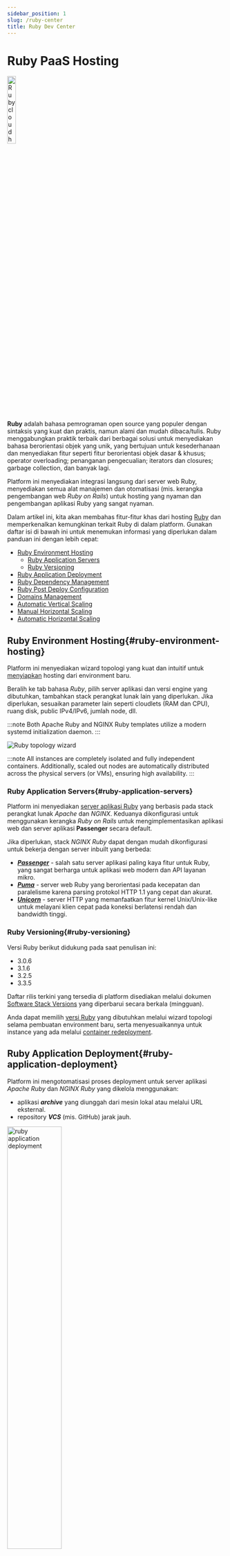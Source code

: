 ```yaml
---
sidebar_position: 1
slug: /ruby-center
title: Ruby Dev Center
---
```

# Ruby PaaS Hosting

<img src="https://assets.dewacloud.com/dewacloud-docs/ruby/ruby%20dev%20center/01-ruby-cloud-hosting.png" alt="Ruby cloud hosting" width="20%"/>

**Ruby** adalah bahasa pemrograman open source yang populer dengan sintaksis yang kuat dan praktis, namun alami dan mudah dibaca/tulis. Ruby menggabungkan praktik terbaik dari berbagai solusi untuk menyediakan bahasa berorientasi objek yang unik, yang bertujuan untuk kesederhanaan dan menyediakan fitur seperti fitur berorientasi objek dasar & khusus; operator overloading; penanganan pengecualian; iterators dan closures; garbage collection, dan banyak lagi.

Platform ini menyediakan integrasi langsung dari server web Ruby, menyediakan semua alat manajemen dan otomatisasi (mis. kerangka pengembangan web _Ruby on Rails_) untuk hosting yang nyaman dan pengembangan aplikasi Ruby yang sangat nyaman.

Dalam artikel ini, kita akan membahas fitur-fitur khas dari hosting [Ruby](<https://www.ruby-lang.org/en/>) dan memperkenalkan kemungkinan terkait Ruby di dalam platform. Gunakan daftar isi di bawah ini untuk menemukan informasi yang diperlukan dalam panduan ini dengan lebih cepat:

- [Ruby Environment Hosting](<https://docs.dewacloud.com/docs/#ruby-environment-hosting>)
  - [Ruby Application Servers](<https://docs.dewacloud.com/docs/#ruby-application-servers>)
  - [Ruby Versioning](<https://docs.dewacloud.com/docs/#ruby-versioning>)
- [Ruby Application Deployment](<https://docs.dewacloud.com/docs/#ruby-application-deployment>)
- [Ruby Dependency Management](<https://docs.dewacloud.com/docs/#ruby-dependency-management>)
- [Ruby Post Deploy Configuration](<https://docs.dewacloud.com/docs/#ruby-post-deploy-configuration>)
- [Domains Management](<https://docs.dewacloud.com/docs/#domains-management>)
- [Automatic Vertical Scaling](<https://docs.dewacloud.com/docs/#automatic-vertical-scaling>)
- [Manual Horizontal Scaling](<https://docs.dewacloud.com/docs/#manual-horizontal-scaling>)
- [Automatic Horizontal Scaling](<https://docs.dewacloud.com/docs/#automatic-horizontal-scaling>)

## Ruby Environment Hosting{#ruby-environment-hosting}

Platform ini menyediakan wizard topologi yang kuat dan intuitif untuk [menyiapkan](<https://docs.dewacloud.com/docs/setting-up-environment/>) hosting dari environment baru.

Beralih ke tab bahasa _Ruby_, pilih server aplikasi dan versi engine yang dibutuhkan, tambahkan stack perangkat lunak lain yang diperlukan. Jika diperlukan, sesuaikan parameter lain seperti cloudlets (RAM dan CPU), ruang disk, public IPv4/IPv6, jumlah node, dll.

:::note
Both Apache Ruby and NGINX Ruby templates utilize a modern systemd initialization daemon.
:::

<img src="https://assets.dewacloud.com/dewacloud-docs/ruby/ruby%20dev%20center/02-ruby-topology-wizard.png" alt="Ruby topology wizard" max-width="100%"/>

:::note
All instances are completely isolated and fully independent containers. Additionally, scaled out nodes are automatically distributed across the physical servers (or VMs), ensuring high availability.
:::

### Ruby Application Servers{#ruby-application-servers}

Platform ini menyediakan [server aplikasi Ruby](<https://docs.dewacloud.com/docs/ruby-application-server-config/>) yang berbasis pada stack perangkat lunak _Apache_ dan _NGINX_. Keduanya dikonfigurasi untuk menggunakan kerangka _Ruby on Rails_ untuk mengimplementasikan aplikasi web dan server aplikasi **Passenger** secara default.

Jika diperlukan, stack _NGINX Ruby_ dapat dengan mudah dikonfigurasi untuk bekerja dengan server inbuilt yang berbeda:

- _**[Passenger](<https://www.phusionpassenger.com/>)**_ \- salah satu server aplikasi paling kaya fitur untuk Ruby, yang sangat berharga untuk aplikasi web modern dan API layanan mikro.
- _**[Puma](<https://puma.io/>)**_ \- server web Ruby yang berorientasi pada kecepatan dan paralelisme karena parsing protokol HTTP 1.1 yang cepat dan akurat.
- _**[Unicorn](<https://bogomips.org/unicorn/>)**_ \- server HTTP yang memanfaatkan fitur kernel Unix/Unix-like untuk melayani klien cepat pada koneksi berlatensi rendah dan bandwidth tinggi.

### Ruby Versioning{#ruby-versioning}

Versi Ruby berikut didukung pada saat penulisan ini:

- 3.0.6
- 3.1.6
- 3.2.5
- 3.3.5

Daftar rilis terkini yang tersedia di platform disediakan melalui dokumen [Software Stack Versions](<https://docs.dewacloud.com/docs/software-stacks-versions/#engines>) yang diperbarui secara berkala (mingguan).

Anda dapat memilih [versi Ruby](<https://docs.dewacloud.com/docs/ruby-versions/>) yang dibutuhkan melalui wizard topologi selama pembuatan environment baru, serta menyesuaikannya untuk instance yang ada melalui [container redeployment](<https://docs.dewacloud.com/docs/container-redeploy/>).

## Ruby Application Deployment{#ruby-application-deployment}

Platform ini mengotomatisasi proses deployment untuk server aplikasi _Apache Ruby_ dan _NGINX Ruby_ yang dikelola menggunakan:

- aplikasi _**archive**_ yang diunggah dari mesin lokal atau melalui URL eksternal.
- repository _**VCS**_ (mis. GitHub) jarak jauh.

<img src="https://assets.dewacloud.com/dewacloud-docs/ruby/ruby%20dev%20center/03-ruby-application-deployment.png" alt="ruby application deployment" width="50%"/>

Saat mendepoykan aplikasi Ruby, hanya satu konteks (_ROOT_) yang dapat digunakan. Namun, Anda dapat memilih dari tiga _Deployment Types_ (mis. [RAILS_ENV](<https://guides.rubyonrails.org/configuring.html#rails-environment-settings>)) untuk itu:

- _**development**_ \- memuat ulang semua kelas aplikasi dan mematikan caching (memungkinkan siklus pengembangan lebih cepat).
- _**production**_ \- menyalakan semua caching.
- _**test**_ \- menghapus basis data antara pengujian.

Jika diperlukan, Anda dapat beralih antara jenis deployment Ruby melalui daftar drop-down yang sesuai di sebelah aplikasi Anda (lihat gambar di bawah).

<img src="https://assets.dewacloud.com/dewacloud-docs/ruby/ruby%20dev%20center/04-ruby-deployment-types.png" alt="Ruby deployment types" width="80%"/>

Baca dokumen terkait untuk mengetahui lebih lanjut tentang deployment aplikasi Ruby:

- [Deployment Manager](<https://docs.dewacloud.com/docs/deployment-manager/>)
- [Deployment Guide](<https://docs.dewacloud.com/docs/deployment-guide/>)
- [Auto-Deploy Overview](<https://docs.dewacloud.com/docs/git-svn-auto-deploy/>)
- [Deployment Hooks](<https://docs.dewacloud.com/docs/deployment-hooks/>)

## Ruby Dependency Management{#ruby-dependency-management}

Semua instance Ruby dalam platform disediakan dengan pengelola ketergantungan _**[Bundler](<https://bundler.io/>)**_ untuk pelacakan otomatis dan instalasi gems dan versi yang tepat yang dibutuhkan proyek Anda. Jika proyek memiliki file _Gemfile_ di folder root, itu akan secara otomatis menyelesaikan ketergantungan dengan Bundler setelah deployment ke server tanpa memerlukan intervensi manual.

Juga, jika diperlukan, Anda dapat menyertakan kerangka Ruby apa pun ke dalam Gemfile Anda (_Sinatra_, _Rack_, _therubyracer_, _Ramaze_, dll.) atau memanfaatkan _**[Ruby on Rails](<https://rubyonrails.org/>)**_ \- salah satu kerangka kerja paling populer untuk mengembangkan dan mengimplementasikan aplikasi web, yang tersedia secara default.

Lihat dokumentasi [Ruby Dependency Management](<https://docs.dewacloud.com/docs/ruby-dependency-management/>) untuk informasi tambahan.

## Ruby Post Deploy Configuration{#ruby-post-deploy-configuration}

Untuk mengotomatiskan tindakan berulang yang perlu dilakukan proyek Ruby setelah aplikasi dideploy (mis. _db:migrate_), file _**rake_deploy**_ (berlokasi di folder root proyek) dapat dibuat.

File ini harus berisi daftar perintah (setiap satu dari baris baru) yang akan dieksekusi secara berurutan melalui alat _**[rake](<https://ruby.github.io/rake/>)**_ setelah setiap restart node Apache/NGINX. Setelah eksekusi berhasil, file _**rake_deploy**_ secara otomatis dihapus. Lihat dokumentasi [Ruby Post Deploy Configuration](<https://docs.dewacloud.com/docs/ruby-post-deploy-configuration/>) untuk informasi tambahan.

## Domains Management{#domains-management}

Anda dapat menyediakan [custom domain](<https://docs.dewacloud.com/docs/custom-domains/>) untuk aplikasi Ruby Anda untuk digunakan sebagai pengganti yang default. Berdasarkan topologi environment, Anda harus menggunakan:

- **CNAME redirect** jika menggunakan _Shared Load Balancer_; direkomendasikan untuk environment _**dev**_ dan _**test**_.
- **DNS A Record** jika menggunakan _public IP_; dapat menangani beban lalu lintas tinggi dan cocok untuk environment _**production**_.

Untuk mengalihkan lalu lintas dari satu environment ke environment lainnya (mis. untuk mengarahkan pelanggan ke versi aplikasi baru tanpa downtime), harus digunakan fitur [swap domains](<https://docs.dewacloud.com/docs/swap-domains/>). Ini juga tersedia sebagai metode _**SwapExtIps**_ [API](<https://docs.jelastic.com/api/#!/api/environment.Binder-method-SwapExtIps>)/[CLI](<https://docs.dewacloud.com/docs/cli-ip-swap/>).

<img src="https://assets.dewacloud.com/dewacloud-docs/ruby/ruby%20dev%20center/05-ruby-domain-management.png" alt="Ruby domain management" max-width="100%"/>

## Automatic Vertical Scaling{#automatic-vertical-scaling}

Salah satu fitur utama dari platform ini adalah penyediaan dinamis jumlah sumber daya (RAM dan CPU) yang tepat yang dibutuhkan oleh node Anda sesuai dengan beban saat ini tanpa intervensi manual. Cukup setel batas [cloudlets](<https://docs.dewacloud.com/docs/cloudlet/>) yang diperlukan (_128 MiB_ RAM dan _400 MHz_ CPU masing-masing) untuk server aplikasi Ruby Anda dan semua akan ditangani oleh platform secara otomatis.

<img src="https://assets.dewacloud.com/dewacloud-docs/ruby/ruby%20dev%20center/06-ruby-automatic-vertical-scaling.png" alt="Ruby automatic vertical scaling" width="70%"/>

Sebagai hasilnya, Anda secara otomatis mendapatkan keuntungan dari pendekatan pengisian _**[Pay-per-Use](<https://docs.dewacloud.com/docs/pricing-model/>)**_ yang benar-benar berorientasi pada pengguna dan tidak perlu menebak atau memprediksi beban yang masuk. Ini memastikan bahwa Anda [tidak pernah membayar lebih untuk sumber daya yang tidak digunakan](<https://www.virtuozzo.com/company/blog/deceptive-cloud-efficiency-do-you-really-pay-as-you-use/>) dan menghemat waktu Anda karena platform menghilangkan kebutuhan untuk menangani penyesuaian terkait beban atau melakukan perubahan arsitektur secara manual.

<img src="https://assets.dewacloud.com/dewacloud-docs/ruby/ruby%20dev%20center/07-ruby-pay-per-use-pricing.png" alt="Ruby pay-per-use pricing" max-width="100%"/>

Rujuk ke dokumentasi [automatic vertical scaling](<https://docs.dewacloud.com/docs/automatic-vertical-scaling/>) untuk informasi lebih lanjut.

## Manual Horizontal Scaling{#manual-horizontal-scaling}

[Horizontal scaling](<https://docs.dewacloud.com/docs/horizontal-scaling/>) dengan platform ini semudah memilih jumlah node yang diperlukan melalui bagian yang sesuai dalam wizard topologi. Selain itu, Anda dapat memilih antara dua mode scaling:

- _**Stateless**_ \- secara bersamaan membuat semua node baru dari templat gambar dasar.
- _**Stateful**_ \- secara berurutan menyalin sistem file dari container master ke node baru.

<img src="https://assets.dewacloud.com/dewacloud-docs/ruby/ruby%20dev%20center/08-ruby-horizontal-scaling.png" alt="Ruby horizontal scaling" width="60%"/>

:::note
Untuk distribusi permintaan yang tepat, sebuah instance load balancer secara otomatis ditambahkan ketika server Ruby di scaling.
:::

Jumlah maksimum server tipe yang sama dalam satu lapisan environment tergantung pada pengaturan penyedia hosting tertentu (biasanya batas ini ditetapkan untuk 16 node dan dapat diperbesar dengan mengirimkan permintaan yang sesuai ke dukungan).

## Automatic Horizontal Scaling{#automatic-horizontal-scaling}

Anda dapat mengkonfigurasi [automatic horizontal scaling](<https://docs.dewacloud.com/docs/automatic-horizontal-scaling/>) untuk environment Ruby Anda melalui pemicu yang dapat disesuaikan, yang memantau perubahan dalam beban node dan meningkatkan/mengurangi jumlahnya sesuai.

Prosesnya sederhana, akses **Settings > Monitoring > Auto Horizontal Scaling** di environment, pilih lapisan yang diperlukan dan sumber daya yang akan dipantau (_CPU_, _RAM_, _Network_, _Disk I/O_, _Disk IOPS_). Atur kondisi dan spesifikasi scaling yang tepat melalui formulir antarmuka pengguna yang intuitif.

<img src="https://assets.dewacloud.com/dewacloud-docs/ruby/ruby%20dev%20center/09-ruby-automatic-horizontal-scaling.png" alt="Ruby automatic horizontal scaling" max-width="100%"/>

Selain itu, hosting di PaaS memungkinkan penggunaan alat dan fitur bawaan lainnya, misalnya:

- [Built-in](<https://docs.dewacloud.com/docs/built-in-ssl/>) atau [Custom SSL](<https://docs.dewacloud.com/docs/custom-ssl/>)
- [Public IPv4 and IPv6](<https://docs.dewacloud.com/docs/public-ip/>)
- Beragam [software stacks](<https://docs.dewacloud.com/docs/software-stacks-versions/>) pelengkap, termasuk basis data SQL dan NoSQL
- [Container firewalls](<https://docs.dewacloud.com/docs/container-firewall/>), [endpoints](<https://docs.dewacloud.com/docs/endpoints/>) dan [environment network isolation](<https://docs.dewacloud.com/docs/environment-isolation/>)
- [User-friendly UI](<https://docs.dewacloud.com/docs/dashboard-guide/>) dan [SSH access](<https://docs.dewacloud.com/docs/ssh-access/>)
- [Open API](<https://docs.dewacloud.com/docs/api-overview/>) dan [Cloud Scripting](<https://docs.cloudscripting.com/>) untuk otomatisasi
- [Pay-per-use pricing model](<https://docs.dewacloud.com/docs/pricing-model/>)
- [Collaboration for teamwork](<https://docs.dewacloud.com/docs/account-collaboration/>)
- [Multi-cloud distribution](<https://docs.dewacloud.com/docs/environment-regions/>)

Jelajahi manfaat hosting Ruby dalam platform!

## Baca Juga{#whats-next}

- [Setting Up Environment](<https://docs.dewacloud.com/docs/setting-up-environment/>)
- [Dashboard Guide](<https://docs.dewacloud.com/docs/dashboard-guide/>)
- [Deployment Guide](<https://docs.dewacloud.com/docs/deployment-guide/>)
- [SSH Access](<https://docs.dewacloud.com/docs/ssh-access/>)
